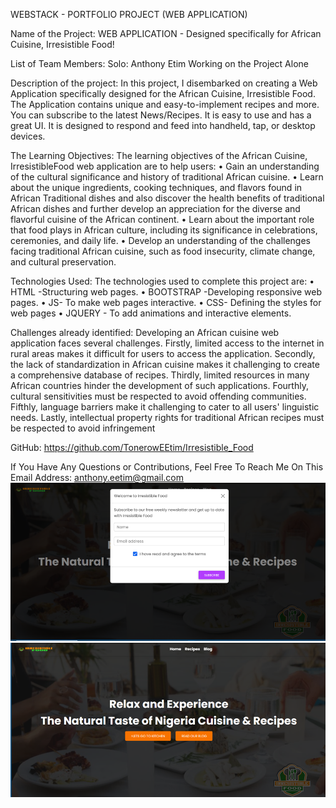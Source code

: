 WEBSTACK - PORTFOLIO PROJECT (WEB APPLICATION)

Name of the Project:
WEB APPLICATION - Designed specifically for African Cuisine, Irresistible Food!

List of Team Members: 
Solo: Anthony Etim
Working on the Project Alone

Description of the project:
In this project, I disembarked on creating a Web Application specifically designed for the African Cuisine, Irresistible Food. The Application contains unique and easy-to-implement recipes and more. You can subscribe to the latest News/Recipes. It is easy to use and has a great UI. It is designed to respond and feed into handheld, tap, or desktop devices. 

The Learning Objectives:
The learning objectives of the African Cuisine, IrresistibleFood web application are to help users:
•	Gain an understanding of the cultural significance and history of traditional African cuisine.
•	Learn about the unique ingredients, cooking techniques, and flavors found in African Traditional dishes and also discover the health benefits of traditional African dishes and further develop an appreciation for the diverse and flavorful cuisine of the African continent.
•	Learn about the important role that food plays in African culture, including its significance in celebrations, ceremonies, and daily life.
•	Develop an understanding of the challenges facing traditional African cuisine, such as food insecurity, climate change, and cultural preservation.

Technologies Used: 
The technologies used to complete this project are:
•	HTML -Structuring web pages.
•	BOOTSTRAP -Developing responsive web pages.
•	JS- To make web pages interactive.
•	CSS- Defining the styles for web pages
•	JQUERY - To add animations and interactive elements.

Challenges already identified:
Developing an African cuisine web application faces several challenges. Firstly, limited access to the internet in rural areas makes it difficult for users to access the application. Secondly, the lack of standardization in African cuisine makes it challenging to create a comprehensive database of recipes. Thirdly, limited resources in many African countries hinder the development of such applications. Fourthly, cultural sensitivities must be respected to avoid offending communities. Fifthly, language barriers make it challenging to cater to all users' linguistic needs. Lastly, intellectual property rights for traditional African recipes must be respected to avoid infringement

GitHub:
https://github.com/TonerowEEtim/Irresistible_Food

If You Have Any Questions or Contributions, Feel Free To Reach Me On This Email Address:
anthony.eetim@gmail.com
![Alt text](image.png)
![Alt text](image-1.png)


